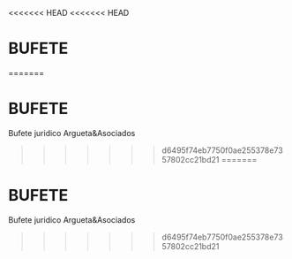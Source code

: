 <<<<<<< HEAD
<<<<<<< HEAD
# BUFETE
=======
# BUFETE
Bufete juridico Argueta&amp;Asociados
>>>>>>> d6495f74eb7750f0ae255378e7357802cc21bd21
=======
# BUFETE
Bufete juridico Argueta&amp;Asociados
>>>>>>> d6495f74eb7750f0ae255378e7357802cc21bd21
